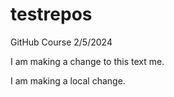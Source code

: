 # testrepos
GitHub Course 2/5/2024

I am making a change to this text me.

I am making a local change.